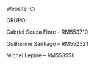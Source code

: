 Website ICr

GRUPO:

Gabriel Souza Fiore – RM553710

Guilherme Santiago – RM552321

Michel Lepine – RM553558
